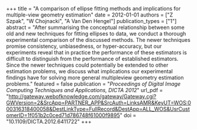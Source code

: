 +++
title = "A comparison of ellipse fitting methods and implications for multiple-view geometry estimation"
date = 2012-01-01
authors = ["Z Szpak", "W Chojnacki", "A Van Den Hengel"]
publication_types = ["1"]
abstract = "After summarising the conceptual relationship between some old and new techniques for fitting ellipses to data, we conduct a thorough experimental comparison of the discussed methods. The newer techniques promise consistency, unbiasedness, or hyper-accuracy, but our experiments reveal that in practice the performance of these estimators is difficult to distinguish from the performance of established estimators. Since the newer techniques could potentially be extended to other estimation problems, we discuss what implications our experimental findings have for solving more general multipleview geometry estimation problems."
featured = false
publication = "*Proceedings of Digital Image Computing Techniques and Applications, DICTA 2012*"
url_pdf = "http://gateway.webofknowledge.com/gateway/Gateway.cgi?GWVersion=2&SrcApp=PARTNER_APP&SrcAuth=LinksAMR&KeyUT=WOS:000316318400058&DestLinkType=FullRecord&DestApp=ALL_WOS&UsrCustomerID=1f051b2c0ced71d786748f61000f9895"
doi = "10.1109/DICTA.2012.6411722"
+++

